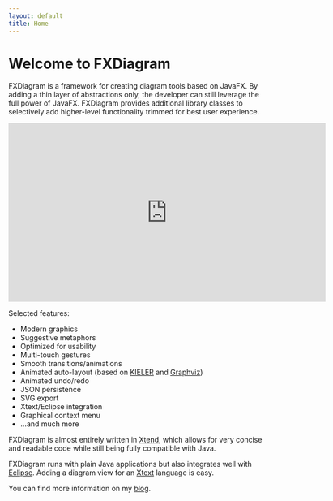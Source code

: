 ```yaml
---
layout: default
title: Home
---
```

# Welcome to FXDiagram

FXDiagram is a framework for creating diagram tools based on JavaFX. By adding a thin layer of abstractions only, the developer can still leverage the full power of JavaFX. FXDiagram provides additional library classes to selectively add higher-level functionality trimmed for best user experience. 

<iframe src="http://player.vimeo.com/video/104115680" width="626" height="352" frameborder="0" webkitallowfullscreen mozallowfullscreen allowfullscreen></iframe>

Selected features:
- Modern graphics
- Suggestive metaphors
- Optimized for usability
- Multi-touch gestures
- Smooth transitions/animations
- Animated auto-layout (based on [KIELER](http://www.informatik.uni-kiel.de/rtsys/kieler) and [Graphviz](http://www.graphviz.org))
- Animated undo/redo
- JSON persistence
- SVG export
- Xtext/Eclipse integration
- Graphical context menu
- ...and much more

FXDiagram is almost entirely written in [Xtend](http://www.xtend-lang.org), which allows for very concise and readable code while still being fully compatible with Java. 

FXDiagram runs with plain Java applications but also integrates well with [Eclipse](http://www.eclipse.org). Adding a diagram view for an [Xtext](http://www.xtext.org) language is easy.

You can find more information on my [blog](http://koehnlein.blogspot.com).
